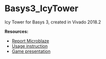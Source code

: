 # Basys3_IcyTower
Icy Tower for Basys 3, created in Vivado 2018.2

**Resources:**   
* [Report Microblaze](doc/raport_microblaze_2019.pdf)   
* [Usage instruction](doc/)
* [Game presentation](https://drive.google.com/file/d/1giKGR96JfKHQf-u9fpeYjfE54Wkt_5-f/view?fbclid=IwAR3C4S83apt3ybtARS_m2_JPsNgoZ8LDw-N6xm6jCWcoQAs7gS5nHsJIIrU)
